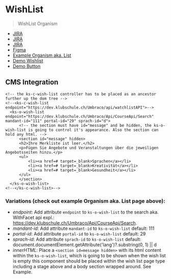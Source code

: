 # WishList

> WishList Organism

- [JIRA](https://jira.migros.net/browse/MIDUWEB-866)
- [JIRA](https://jira.migros.net/browse/MIDUWEB-871)
- [JIRA](https://jira.migros.net/browse/MIDUWEB-872)
- [Figma](https://www.figma.com/design/thNWJxDbPikhVAE95eEHLI/Design-System-Pages-|%C2%A0Klubschule?node-id=15477-320216&m=dev)
- [Example Organism aka. List](../../pages/Merkliste.html)
- [Demo Wishlist](https://mits-gossau.github.io/web-components-toolbox-klubschule/src/es/components/web-components-toolbox/docs/TemplateMiduweb.html?rootFolder=src&css=./src/css/variablesCustomKlubschule.css&login=./src/es/components/molecules/login/default-/default-.html&logo=./src/es/components/atoms/logo/default-/default-.html&nav=./src/es/components/web-components-toolbox/src/es/components/molecules/multiLevelNavigation/default-/default-.html&footer=./src/es/components/organisms/footer/default-/default-.html&content=./src/es/components/pages/Merkliste.html)
- [Demo Button](https://mits-gossau.github.io/web-components-toolbox-klubschule/src/es/components/web-components-toolbox/docs/TemplateMiduweb.html?rootFolder=src&css=.%2Fsrc%2Fcss%2FvariablesCustomKlubschule.css&login=.%2Fsrc%2Fes%2Fcomponents%2Fmolecules%2Flogin%2Fdefault-%2Fdefault-.html&logo=.%2Fsrc%2Fes%2Fcomponents%2Fatoms%2Flogo%2Fdefault-%2Fdefault-.html&nav=.%2Fsrc%2Fes%2Fcomponents%2Fweb-components-toolbox%2Fsrc%2Fes%2Fcomponents%2Fmolecules%2FmultiLevelNavigation%2Fdefault-%2Fdefault-.html&footer=.%2Fsrc%2Fes%2Fcomponents%2Forganisms%2Ffooter%2Fdefault-%2Fdefault-.html&content=.%2Fsrc%2Fes%2Fcomponents%2Fpages%2FAngebotsDetailPage.html)

## CMS Integration
```
<!-- the ks-c-wish-list controller has to be placed as an ancestor further up the dom tree -->
<!--<ks-c-wish-list endpoint="https://dev.klubschule.ch/Umbraco/api/watchlistAPI">-->
  <ks-o-wish-list endpoint="https://dev.klubschule.ch/Umbraco/Api/CourseApi/Search" mandant-id="111" portal-id="29" sprach-id="d">
      <!-- the section must have id="message" and be hidden, the ks-o-wish-list is going to control it's appearance. Also the section can hold any html. -->
      <section id="message" hidden>
      <h2>Ihre Merkliste ist leer.</h2>
      <p>Fügen Sie Angebote und Veranstaltungen über die jeweiligen Angebotsseiten hinzu.</p>
      <ul>
          <li><a href=# target=_blank>Sprachen</a></li>
          <li><a href=# target=_blank>Kreativität</a></li>
          <li><a href=# target=_blank>Gesundheit</a></li>
      </ul>
      </section>
  </ks-o-wish-list>
<!--</ks-c-wish-list>-->
```

### Variations (check out example Organism aka. List page above):
- *endpoint*: Add attribute `endpoint` to `ks-o-wish-list` to the search aka. WithFacet api expl.: https://dev.klubschule.ch/Umbraco/Api/CourseApi/Search.
- *mandant-id*: Add attribute `mandant-id` to `ks-o-wish-list` default: 111
- *portal-id*: Add attribute `portal-id` to `ks-o-wish-list` default: 29
- *sprach-id*: Add attribute `sprach-id` to `ks-o-wish-list` default: document.documentElement.getAttribute('lang')?.substring(0, 1) || d
- *innerHTML*: Place a `<section id=message hidden>` with its html content within the `ks-o-wish-list`, which is going to be shown when the wish list is empty
this component should be placed within the wish list page type including a stage above and a body section wrapped around. See Example.
